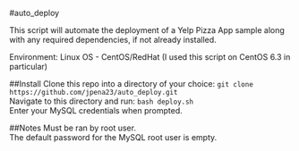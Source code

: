 #auto_deploy

This script will automate the deployment of a Yelp Pizza App sample along with any required dependencies, if not already installed.

Environment: Linux OS - CentOS/RedHat (I used this script on CentOS 6.3 in particular)

##Install
Clone this repo into a directory of your choice: `git clone https://github.com/jpena23/auto_deploy.git`<br /> 
Navigate to this directory and run: `bash deploy.sh`<br /> 
Enter your MySQL credentials when prompted.<br />

##Notes 
Must be ran by root user.<br />
The default password for the MySQL root user is empty.<br />
